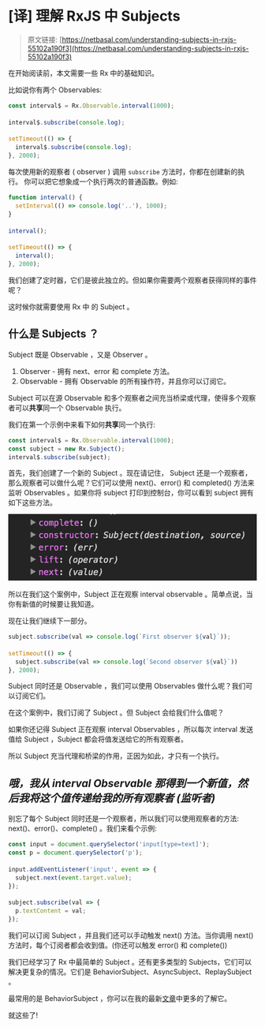 # [译] 理解 RxJS 中 Subjects

> 原文链接: [https://netbasal.com/understanding-subjects-in-rxjs-55102a190f3](https://netbasal.com/understanding-subjects-in-rxjs-55102a190f3)

在开始阅读前，本文需要一些 Rx 中的基础知识。

比如说你有两个 Observables:

```javascript
const interval$ = Rx.Observable.interval(1000);

interval$.subscribe(console.log);

setTimeout(() => {
  interval$.subscribe(console.log);
}, 2000);
```

每次使用新的观察者 ( observer ) 调用 `subscribe` 方法时，你都在创建新的执行。
你可以把它想象成一个执行两次的普通函数。例如:

```javascript
function interval() {
  setInterval(() => console.log('..'), 1000);
}

interval();

setTimeout(() => {
  interval();
}, 2000);
```

我们创建了定时器，它们是彼此独立的。但如果你需要两个观察者获得同样的事件呢？

这时候你就需要使用 Rx 中 的 Subject 。

## 什么是 Subjects ？

Subject 既是 Observable ，又是 Observer 。

  1. Observer - 拥有 next、error 和 complete 方法。
  2. Observable - 拥有 Observable 的所有操作符，并且你可以订阅它。

Subject 可以在源 Observable 和多个观察者之间充当桥梁或代理，使得多个观察者可以**共享**同一个 Observable 执行。

我们在第一个示例中来看下如何**共享**同一个执行:

```javascript
const interval$ = Rx.Observable.interval(1000);
const subject = new Rx.Subject();
interval$.subscribe(subject);
```

首先，我们创建了一个新的 Subject 。现在请记住， Subject 还是一个观察者，那么观察者可以做什么呢？它们可以使用 next()、error() 和 completed() 方法来监听 Observables 。如果你将 subject 打印到控制台，你可以看到 subject 拥有如下这些方法。

![Subject Methods](../assets/Understanding-Subjects-in-RxJS-Subject-Method.png)

所以在我们这个案例中，Subject 正在观察 interval observable 。简单点说，当你有新值的时候要让我知道。

现在让我们继续下一部分。

```javascript
subject.subscribe(val => console.log(`First observer ${val}`));

setTimeout(() => {
  subject.subscribe(val => console.log(`Second observer ${val}`))
}, 2000);
```

Subject 同时还是 Observable ，我们可以使用 Observables 做什么呢？我们可以订阅它们。

在这个案例中，我们订阅了 Subject 。但 Subject 会给我们什么值呢？

如果你还记得 Subject 正在观察 interval Observables ，所以每次 interval 发送值给 Subject ，Subject 都会将值发送给它的所有观察者。

所以 Subject 充当代理和桥梁的作用，正因为如此，才只有一个执行。

## **_哦，我从 interval Observable 那得到一个新值，然后我将这个值传递给我的所有观察者 (监听者)_**

别忘了每个 Subject 同时还是一个观察者，所以我们可以使用观察者的方法: next()、error()、complete() 。我们来看个示例:

```javascript
const input = document.querySelector('input[type=text]');
const p = document.querySelector('p');

input.addEventListener('input', event => {
  subject.next(event.target.value);
});

subject.subscribe(val => {
  p.textContent = val;
});
```

我们可以订阅 Subject ，并且我们还可以手动触发 next() 方法。当你调用 next() 方法时，每个订阅者都会收到值。(你还可以触发 error() 和 complete())

我们已经学习了 Rx 中最简单的 Subject 。还有更多类型的 Subjects，它们可以解决更复杂的情况。它们是 BehaviorSubject、AsyncSubject、ReplaySubject 。

最常用的是 BehaviorSubject ，你可以在我的最新[文章](https://netbasal.com/angular-2-persist-your-login-status-with-behaviorsubject-45da9ec43243)中更多的了解它。

就这些了!